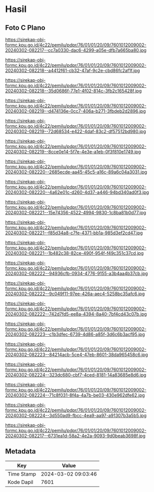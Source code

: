 # Hasil

## Foto C Plano

https://sirekap-obj-formc.kpu.go.id/4c22/pemilu/pdpr/76/01/01/20/09/7601012009002-20240302-082217--cc7a0330-dac6-4299-a05e-dfb7a665ba80.jpg

https://sirekap-obj-formc.kpu.go.id/4c22/pemilu/pdpr/76/01/01/20/09/7601012009002-20240302-082218--a4412f61-cb32-47af-9c2e-cbd86fc2af1f.jpg

https://sirekap-obj-formc.kpu.go.id/4c22/pemilu/pdpr/76/01/01/20/09/7601012009002-20240302-082218--35d0686f-77e1-4f02-814c-3fb2c165428f.jpg

https://sirekap-obj-formc.kpu.go.id/4c22/pemilu/pdpr/76/01/01/20/09/7601012009002-20240302-082219--d474136e-0cc7-406a-b271-3fbdeb2d2896.jpg

https://sirekap-obj-formc.kpu.go.id/4c22/pemilu/pdpr/76/01/01/20/09/7601012009002-20240302-082219--72d68534-e422-4daf-83c2-df57512bd980.jpg

https://sirekap-obj-formc.kpu.go.id/4c22/pemilu/pdpr/76/01/01/20/09/7601012009002-20240302-082219--8cce0e14-5f7e-4e3e-a1eb-0f3f810e1749.jpg

https://sirekap-obj-formc.kpu.go.id/4c22/pemilu/pdpr/76/01/01/20/09/7601012009002-20240302-082220--2685ecde-aa45-45c5-a16c-89a6c04a3031.jpg

https://sirekap-obj-formc.kpu.go.id/4c22/pemilu/pdpr/76/01/01/20/09/7601012009002-20240302-082220--4a62e01c-d260-4d37-a446-94bd340ad0f3.jpg

https://sirekap-obj-formc.kpu.go.id/4c22/pemilu/pdpr/76/01/01/20/09/7601012009002-20240302-082221--15e74356-4522-4994-9830-1c8ba81b0d77.jpg

https://sirekap-obj-formc.kpu.go.id/4c22/pemilu/pdpr/76/01/01/20/09/7601012009002-20240302-082221--f85d34a8-c7fe-4371-bb1a-985d3ef2cd47.jpg

https://sirekap-obj-formc.kpu.go.id/4c22/pemilu/pdpr/76/01/01/20/09/7601012009002-20240302-082221--1b482c38-82ce-490f-954f-f49c351c37cd.jpg

https://sirekap-obj-formc.kpu.go.id/4c22/pemilu/pdpr/76/01/01/20/09/7601012009002-20240302-082222--94936cfb-0934-4776-9155-a3b4aa4b37cb.jpg

https://sirekap-obj-formc.kpu.go.id/4c22/pemilu/pdpr/76/01/01/20/09/7601012009002-20240302-082222--9c049f11-97ee-426a-aec4-5258bc35afc6.jpg

https://sirekap-obj-formc.kpu.go.id/4c22/pemilu/pdpr/76/01/01/20/09/7601012009002-20240302-082222--742d7fd5-ee8a-4394-8a40-7bf4cd43c07b.jpg

https://sirekap-obj-formc.kpu.go.id/4c22/pemilu/pdpr/76/01/01/20/09/7601012009002-20240302-082223--c1b3dfec-6739-4d86-a85f-3d6c6b3acf95.jpg

https://sirekap-obj-formc.kpu.go.id/4c22/pemilu/pdpr/76/01/01/20/09/7601012009002-20240302-082223--84214acb-5ce4-47eb-8601-38da965458c6.jpg

https://sirekap-obj-formc.kpu.go.id/4c22/pemilu/pdpr/76/01/01/20/09/7601012009002-20240302-082224--323dc680-cbf7-4ced-8181-14a83685e8d6.jpg

https://sirekap-obj-formc.kpu.go.id/4c22/pemilu/pdpr/76/01/01/20/09/7601012009002-20240302-082224--71c8f031-8f4a-4a7b-be03-430e962dfe62.jpg

https://sirekap-obj-formc.kpu.go.id/4c22/pemilu/pdpr/76/01/01/20/09/7601012009002-20240302-082224--3d550ad9-fbcc-4ea9-aa97-a91307b3a5b5.jpg

https://sirekap-obj-formc.kpu.go.id/4c22/pemilu/pdpr/76/01/01/20/09/7601012009002-20240302-082217--6731ea1d-58a2-4e2a-9093-9d0beab3698f.jpg


## Metadata

| Key        | Value               |
| ---------- | ------------------- |
| Time Stamp | 2024-03-02 09:03:46 |
| Kode Dapil | 7601                |




